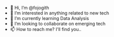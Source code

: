 - 👋 Hi, I’m @fojogith
- 👀 I’m interested in anything related to new tech
- 🌱 I’m currently learning Data Analysis
- 💞️ I’m looking to collaborate on emerging tech
- 📫 How to reach me? I'll find you..

<!---
fojogith/fojogith is a ✨ special ✨ repository because its `README.md` (this file) appears on your GitHub profile.
You can click the Preview link to take a look at your changes.
--->
